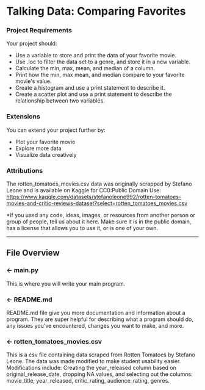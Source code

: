 # Talking Data: Comparing Favorites

### Project Requirements
Your project should:
- Use a variable to store and print the data of your favorite movie.
- Use .loc to filter the data set to a genre, and store it in a new variable.
- Calculate the min, max, mean, and median of a column.
- Print how the min, max mean, and median compare to your favorite movie's value.
- Create a histogram and use a print statement to describe it.
- Create a scatter plot and use a print statement to describe the relationship between two variables.

### Extensions
You can extend your project further by:
- Plot your favorite movie
- Explore more data
- Visualize data creatively

###  Attributions
The rotten_tomatoes_movies.csv data was originally scrapped by Stefano Leone and is available on Kaggle for CC0:Public Domain Use: https://www.kaggle.com/datasets/stefanoleone992/rotten-tomatoes-movies-and-critic-reviews-dataset?select=rotten_tomatoes_movies.csv

*If you used any code, ideas, images, or resources from another person or group of people, tell us about it here. Make sure it is in the public domain, has a license that allows you to use it, or is one of your own.

---

## File Overview

### ← main.py
This is where you will write your main program.

### ← README.md
README.md file give you more documentation and information about a program. They are super helpful for describing what a program should do, any issues you've encountered, changes you want to make, and more. 

### ← rotten_tomatoes_movies.csv
This is a csv file containing data scraped from Rotten Tomatoes by Stefano Leone. The data was made modified to make student usability easier. Modifications include: Creating the year_released column based on original_release_date, dropping NA values, and selecting out the columns: movie_title, year_released, critic_rating, audience_rating, genres.
